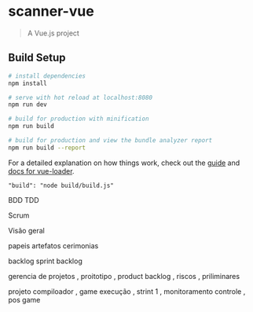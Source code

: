 # scanner-vue

> A Vue.js project

## Build Setup

```bash
# install dependencies
npm install

# serve with hot reload at localhost:8080
npm run dev

# build for production with minification
npm run build

# build for production and view the bundle analyzer report
npm run build --report
```

For a detailed explanation on how things work, check out the [guide](http://vuejs-templates.github.io/webpack/) and [docs for vue-loader](http://vuejs.github.io/vue-loader).

    "build": "node build/build.js"

BDD
TDD

Scrum

Visão geral

papeis artefatos cerimonias

backlog sprint backlog

gerencia de projetos , proitotipo , product backlog , riscos , priliminares

projeto compiloador , game execução , strint 1 , monitoramento controle , pos game

